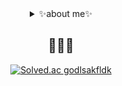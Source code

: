 <div align=center>
<details>
  <summary>✨about me✨</summary>
  https://material-handle-e32.notion.site/ab9c09a2abfd4c9c87ac32c495457554?pvs=4
</details>
</div>


<div align=center>
<h2>🙋🏻‍♀️</h2>
  
[![Solved.ac
godlsakfldk](http://mazassumnida.wtf/api/v2/generate_badge?boj=godlsakfldk)](https://solved.ac/godlsakfldk)
<!--![My GitHub stats](https://github-readme-stats.vercel.app/api?username=zelkovaria&show_icons=true&theme=tokyonight)-->
</div>
